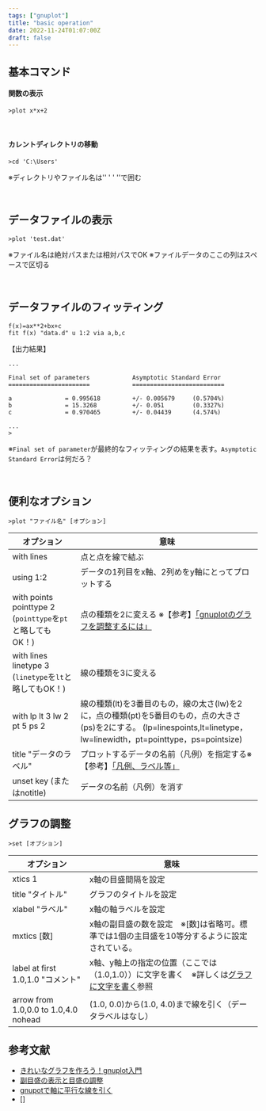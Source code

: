 ```yaml
---
tags: ["gnuplot"]
title: "basic operation"
date: 2022-11-24T01:07:00Z
draft: false
---
```


## 基本コマンド

#### 関数の表示
```gnuplot
>plot x*x+2
```

<br>

#### カレントディレクトリの移動
```gnuplot
>cd 'C:\Users'
```
※ディレクトリやファイル名は'' ' ' ''で囲む

<br>

## データファイルの表示
```gnuplot
>plot 'test.dat'
```
※ファイル名は絶対パスまたは相対パスでOK
※ファイルデータのここの列はスペースで区切る

<br>

## データファイルのフィッティング
```gnuplot
f(x)=ax**2+bx+c
fit f(x) "data.d" u 1:2 via a,b,c
```
【出力結果】
```
...

Final set of parameters            Asymptotic Standard Error
=======================            ==========================

a               = 0.995618         +/- 0.005679     (0.5704%)
b               = 15.3268          +/- 0.051        (0.3327%)
c               = 0.970465         +/- 0.04439      (4.574%)

...
>
```
※`Final set of parameter`が最終的なフィッティングの結果を表す。`Asymptotic Standard Error`は何だろ？

<br>







## 便利なオプション
```gnuplot
>plot "ファイル名" [オプション]
```

|オプション|意味|
| --- | --- |
|with lines|点と点を線で結ぶ|
|using 1:2|データの1列目をx軸、2列めをy軸にとってプロットする|
|with points pointtype 2  (`pointtype`を`pt`と略してもOK！)|点の種類を2に変える ※【参考】[「gnuplotのグラフを調整するには」](http://www.proton.jp/main/apps/gnuplotadjust.html)|
|with lines linetype 3  (`linetype`を`lt`と略してもOK！)|線の種類を3に変える|
|with lp lt 3 lw 2 pt 5 ps 2|線の種類(lt)を3番目のもの，線の太さ(lw)を2に，点の種類(pt)を5番目のもの，点の大きさ(ps)を2にする。 (lp=linespoints,lt=linetype，lw=linewidth，pt=pointtype，ps=pointsize)|
|title "データのラベル"|プロットするデータの名前（凡例）を指定する※【参考】[「凡例、ラベル等」](http://nalab.mind.meiji.ac.jp/~mk/labo/howto/intro-gnuplot/node27.html)|
|unset key (またはnotitle)|データの名前（凡例）を消す|


## グラフの調整
```gnuplot
>set [オプション]
```

|オプション|意味|
| --- | --- |
|xtics 1|x軸の目盛間隔を設定|
|title "タイトル"|グラフのタイトルを設定|
|xlabel "ラベル"|x軸の軸ラベルを設定|
|mxtics [数]|x軸の副目盛の数を設定　※[数]は省略可。標準では1個の主目盛を10等分するように設定されている。|
|label at first 1.0,1.0 "コメント"|x軸、y軸上の指定の位置（ここでは（1.0,1.0））に文字を書く　※詳しくは[グラフに文字を書く](https://ss.scphys.kyoto-u.ac.jp/person/yonezawa/contents/program/gnuplot/label.html)参照|
|arrow from  1.0,0.0 to 1.0,4.0 nohead |(1.0, 0.0)から(1.0, 4.0)まで線を引く（データラベルはなし）|

## 参考文献
- [きれいなグラフを作ろう！gnuplot入門](https://www.library.osaka-u.ac.jp/doc/LS_20190111_gnuplot.pdf)
- [副目盛の表示と目盛の調整](http://dsl4.eee.u-ryukyu.ac.jp/DOCS/gnuplot/node101.html)
- [gnupotで軸に平行な線を引く](https://gordiustears.net/pararell-lines-with-axes-in-gnuplot/)
- []
